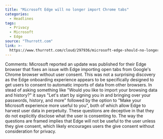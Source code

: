 ```yaml
---
title: "Microsoft Edge will no longer import Chrome tabs"
categories:
  - Headlines
tags:
  - Privacy
  - Microsoft
  - Edge
source: "Thurrott.com"
link: >-
  https://www.thurrott.com/cloud/297936/microsoft-edge-should-no-longer-import-other-browsers-data-without-user-consent
---
```

Comments: Microsoft reported an update was published for their Edge browser that fixes an issue with Edge importing open tabs from Google's Chrome browser without user consent. This was not a surprising discovery as the Edge onboarding experience appears to be specifically designed to get users to consent to automatic imports of data from other browsers. In stead of asking something like "Would you like to import your browsing data and history?" it says "Let's start by signing you in and bringing over your passwords, history, and more" followed by the option to "Make your Microsoft experience more useful to you", both of which allow Edge to harvest user data in perpetuity. These questions are deceptive in that they do not explicitly disclose what the user is consenting to. The way the questions are framed implies that Edge will not be useful to the user unless they give consent, which likely encourages users the give consent without consideration for privacy.
